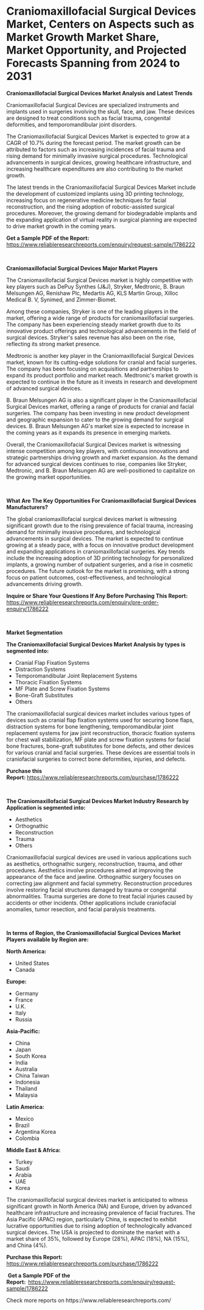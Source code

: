 <p><h1>Craniomaxillofacial Surgical Devices Market, Centers on Aspects such as Market Growth Market Share, Market Opportunity, and Projected Forecasts Spanning from 2024 to 2031</h1></p><p><strong>Craniomaxillofacial Surgical Devices Market Analysis and Latest Trends</strong></p>
<p><p>Craniomaxillofacial Surgical Devices are specialized instruments and implants used in surgeries involving the skull, face, and jaw. These devices are designed to treat conditions such as facial trauma, congenital deformities, and temporomandibular joint disorders.</p><p>The Craniomaxillofacial Surgical Devices Market is expected to grow at a CAGR of 10.7% during the forecast period. The market growth can be attributed to factors such as increasing incidences of facial trauma and rising demand for minimally invasive surgical procedures. Technological advancements in surgical devices, growing healthcare infrastructure, and increasing healthcare expenditures are also contributing to the market growth.</p><p>The latest trends in the Craniomaxillofacial Surgical Devices Market include the development of customized implants using 3D printing technology, increasing focus on regenerative medicine techniques for facial reconstruction, and the rising adoption of robotic-assisted surgical procedures. Moreover, the growing demand for biodegradable implants and the expanding application of virtual reality in surgical planning are expected to drive market growth in the coming years.</p></p>
<p><strong>Get a Sample PDF of the Report:&nbsp;</strong> <a href="https://www.reliableresearchreports.com/enquiry/request-sample/1786222">https://www.reliableresearchreports.com/enquiry/request-sample/1786222</a></p>
<p>&nbsp;</p>
<p><strong>Craniomaxillofacial Surgical Devices Major Market Players</strong></p>
<p><p>The Craniomaxillofacial Surgical Devices market is highly competitive with key players such as DePuy Synthes (J&J), Stryker, Medtronic, B. Braun Melsungen AG, Renishaw Plc, Medartis AG, KLS Martin Group, Xilloc Medical B. V, Synimed, and Zimmer-Biomet. </p><p>Among these companies, Stryker is one of the leading players in the market, offering a wide range of products for craniomaxillofacial surgeries. The company has been experiencing steady market growth due to its innovative product offerings and technological advancements in the field of surgical devices. Stryker's sales revenue has also been on the rise, reflecting its strong market presence.</p><p>Medtronic is another key player in the Craniomaxillofacial Surgical Devices market, known for its cutting-edge solutions for cranial and facial surgeries. The company has been focusing on acquisitions and partnerships to expand its product portfolio and market reach. Medtronic's market growth is expected to continue in the future as it invests in research and development of advanced surgical devices.</p><p>B. Braun Melsungen AG is also a significant player in the Craniomaxillofacial Surgical Devices market, offering a range of products for cranial and facial surgeries. The company has been investing in new product development and geographic expansion to cater to the growing demand for surgical devices. B. Braun Melsungen AG's market size is expected to increase in the coming years as it expands its presence in emerging markets.</p><p>Overall, the Craniomaxillofacial Surgical Devices market is witnessing intense competition among key players, with continuous innovations and strategic partnerships driving growth and market expansion. As the demand for advanced surgical devices continues to rise, companies like Stryker, Medtronic, and B. Braun Melsungen AG are well-positioned to capitalize on the growing market opportunities.</p></p>
<p>&nbsp;</p>
<p><strong>What Are The Key Opportunities For Craniomaxillofacial Surgical Devices Manufacturers?</strong></p>
<p><p>The global craniomaxillofacial surgical devices market is witnessing significant growth due to the rising prevalence of facial trauma, increasing demand for minimally invasive procedures, and technological advancements in surgical devices. The market is expected to continue growing at a steady pace, with a focus on innovative product development and expanding applications in craniomaxillofacial surgeries. Key trends include the increasing adoption of 3D printing technology for personalized implants, a growing number of outpatient surgeries, and a rise in cosmetic procedures. The future outlook for the market is promising, with a strong focus on patient outcomes, cost-effectiveness, and technological advancements driving growth.</p></p>
<p><strong>Inquire or Share Your Questions If Any Before Purchasing This Report:</strong> <a href="https://www.reliableresearchreports.com/enquiry/pre-order-enquiry/1786222">https://www.reliableresearchreports.com/enquiry/pre-order-enquiry/1786222</a></p>
<p>&nbsp;</p>
<p><strong>Market Segmentation</strong></p>
<p><strong>The Craniomaxillofacial Surgical Devices Market Analysis by types is segmented into:</strong></p>
<p><ul><li>Cranial Flap Fixation Systems</li><li>Distraction Systems</li><li>Temporomandibular Joint Replacement Systems</li><li>Thoracic Fixation Systems</li><li>MF Plate and Screw Fixation Systems</li><li>Bone-Graft Substitutes</li><li>Others</li></ul></p>
<p><p>The craniomaxillofacial surgical devices market includes various types of devices such as cranial flap fixation systems used for securing bone flaps, distraction systems for bone lengthening, temporomandibular joint replacement systems for jaw joint reconstruction, thoracic fixation systems for chest wall stabilization, MF plate and screw fixation systems for facial bone fractures, bone-graft substitutes for bone defects, and other devices for various cranial and facial surgeries. These devices are essential tools in craniofacial surgeries to correct bone deformities, injuries, and defects.</p></p>
<p><strong>Purchase this Report:&nbsp;</strong><a href="https://www.reliableresearchreports.com/purchase/1786222">https://www.reliableresearchreports.com/purchase/1786222</a></p>
<p>&nbsp;</p>
<p><strong>The Craniomaxillofacial Surgical Devices Market Industry Research by Application is segmented into:</strong></p>
<p><ul><li>Aesthetics</li><li>Orthognathic</li><li>Reconstruction</li><li>Trauma</li><li>Others</li></ul></p>
<p><p>Craniomaxillofacial surgical devices are used in various applications such as aesthetics, orthognathic surgery, reconstruction, trauma, and other procedures. Aesthetics involve procedures aimed at improving the appearance of the face and jawline. Orthognathic surgery focuses on correcting jaw alignment and facial symmetry. Reconstruction procedures involve restoring facial structures damaged by trauma or congenital abnormalities. Trauma surgeries are done to treat facial injuries caused by accidents or other incidents. Other applications include craniofacial anomalies, tumor resection, and facial paralysis treatments.</p></p>
<p>&nbsp;</p>
<p><strong>In terms of Region, the Craniomaxillofacial Surgical Devices Market Players available by Region are:</strong></p>
<p>
    <p> <strong> North America: </strong>
        <ul>
            <li>United States</li>
            <li>Canada</li>
        </ul>
        </p> 
    <p> <strong> Europe: </strong>
        <ul>
            <li>Germany</li>
            <li>France</li>
            <li>U.K.</li>
            <li>Italy</li>
            <li>Russia</li>
        </ul>
        </p> 
    <p> <strong> Asia-Pacific: </strong>
        <ul>
            <li>China</li>
            <li>Japan</li>
            <li>South Korea</li>
            <li>India</li>
            <li>Australia</li>
            <li>China Taiwan</li>
            <li>Indonesia</li>
            <li>Thailand</li>
            <li>Malaysia</li>
        </ul>
        </p> 
    <p> <strong> Latin America: </strong>
        <ul>
            <li>Mexico</li>
            <li>Brazil</li>
            <li>Argentina Korea</li>
            <li>Colombia</li>
        </ul>
        </p> 
    <p> <strong> Middle East & Africa: </strong>
        <ul>
            <li>Turkey</li>
            <li>Saudi</li>
            <li>Arabia</li>
            <li>UAE</li>
            <li>Korea</li>
        </ul>
    </p>
    </p>
<p><p>The craniomaxillofacial surgical devices market is anticipated to witness significant growth in North America (NA) and Europe, driven by advanced healthcare infrastructure and increasing prevalence of facial fractures. The Asia Pacific (APAC) region, particularly China, is expected to exhibit lucrative opportunities due to rising adoption of technologically advanced surgical devices. The USA is projected to dominate the market with a market share of 35%, followed by Europe (28%), APAC (18%), NA (15%), and China (4%).</p></p>
<p><strong>Purchase this Report: </strong><a href="https://www.reliableresearchreports.com/purchase/1786222">https://www.reliableresearchreports.com/purchase/1786222</a></p>
<p>&nbsp;<strong>Get a Sample PDF of the Report:&nbsp;&nbsp;</strong><a href="https://www.reliableresearchreports.com/enquiry/request-sample/1786222">https://www.reliableresearchreports.com/enquiry/request-sample/1786222</a></p>
<p><strong></strong></p>
<p>Check more reports on https://www.reliableresearchreports.com/</p>